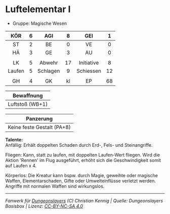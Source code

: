 # Luftelementar I  
- Gruppe: Magische Wesen  

| KÖR | 6 | AGI | 8 | GEI | 1 |
| :-: | :-: | :-: | :-: | :-: | :-: |
| ST | 2 | BE | 0 | VE | 0 |
| HÄ | 3 | GE | 3 | AU | 0 |
|  |
| LK | 5 | Abwehr | 17 | Initiative | 8 |
| Laufen | 5 | Schlagen | 9 | Schiessen | 12 |
|  |
| GH | 4 | GK | kl | EP | 68 |

| Bewaffnung |
| --- |
| Luftstoß (WB+1) |


| Panzerung |
| --- |
| Keine feste Gestalt (PA+8) |


**Talente:**  
Anfällig: Erhält doppelten Schaden durch Erd-, Fels- und Steinangriffe.

Fliegen: Kann, statt zu laufen, mit doppelten Laufen-Wert fliegen. Wird die Aktion 'Rennen' im Flug ausgeführt, erhöht sich die Geschwindigkeit somit auf Laufen x 4.

Körperlos: Die Kreatur kann bspw. durch Magie, geweihte oder magische Waffen, Elementarschaden, Gifte oder Umwelteinflüsse verletzt werden. Angriffe mit normalen Waffen sind wirkungslos.





___
*Fanwerk für [Dungeonslayers](https://www.dungeonslayers.net/) (C) Christian Kennig | Quelle: Dungeonslayers Basisbox | Lizenz: [CC-BY-NC-SA 4.0](https://creativecommons.org/licenses/by-nc-sa/4.0/deed.de)*